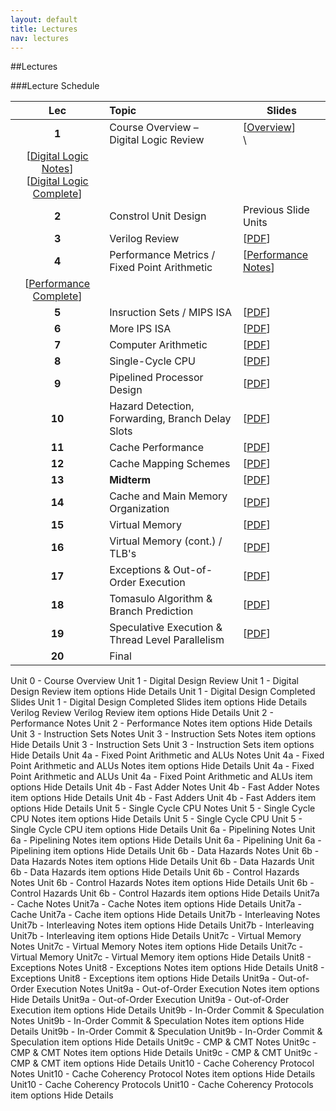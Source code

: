 ```yaml
---
layout: default
title: Lectures
nav: lectures
---
```


##Lectures 

###Lecture Schedule

|  Lec      |                                          Topic                                                             |    Slides   | 
| :-------: | :--------------------------------------------------------------------------------------------------------- | ----------- | 
| **1**     | Course Overview &ndash;<br>Digital Logic Review  | [[Overview](http://ee.usc.edu/~redekopp/ee457/slides/EE457Unit0_Intro.pdf)]<br>\
                                                                 [[Digital Logic Notes](http://ee.usc.edu/~redekopp/ee457/slides/EE457Unit1_LogicReview_Notes.pdf)]<br>[[Digital Logic Complete](http://ee.usc.edu/~redekopp/ee457/slides/EE457Unit1_LogicReview.pdf)] |
| **2**     | Constrol Unit Design                             | Previous Slide Units | 
| **3**     | Verilog Review                                   | [[PDF](http://ee.usc.edu/~redekopp/ee457/slides/VerilogDiscussion.pdf)] | 
| **4**     | Performance Metrics / Fixed Point Arithmetic     | [[Performance Notes](http://ee.usc.edu/~redekopp/ee457/slides/EE457Unit2_Performance_Notes.pdf)]<br>
                                                                 [[Performance Complete](http://ee.usc.edu/~redekopp/ee457/slides/EE457Unit2_Performance.pdf)]<br>  | 
| **5**     | Insruction Sets / MIPS ISA                       | [[PDF](http://ee.usc.edu/~redekopp/ee457/slides/EE457Unit0_CourseOverview.pdf)] | 
| **6**     | More IPS ISA                                     | [[PDF](http://ee.usc.edu/~redekopp/ee457/slides/EE457Unit0_CourseOverview.pdf)] | 
| **7**     | Computer Arithmetic                              | [[PDF](http://ee.usc.edu/~redekopp/ee457/slides/EE457Unit0_CourseOverview.pdf)] |  
| **8**     | Single-Cycle CPU                                 | [[PDF](http://ee.usc.edu/~redekopp/ee457/slides/EE457Unit0_CourseOverview.pdf)] | 
| **9**     | Pipelined Processor Design                       | [[PDF](http://ee.usc.edu/~redekopp/ee457/slides/EE457Unit0_CourseOverview.pdf)] | 
| **10**    | Hazard Detection, Forwarding, Branch Delay Slots | [[PDF](http://ee.usc.edu/~redekopp/ee457/slides/EE457Unit0_CourseOverview.pdf)] | 
| **11**    | Cache Performance                                | [[PDF](http://ee.usc.edu/~redekopp/ee457/slides/EE457Unit0_CourseOverview.pdf)] | 
| **12**    | Cache Mapping Schemes                            | [[PDF](http://ee.usc.edu/~redekopp/ee457/slides/EE457Unit0_CourseOverview.pdf)] | 
| **13**    | **Midterm**                                      | [[PDF](http://ee.usc.edu/~redekopp/ee457/slides/EE457Unit0_CourseOverview.pdf)] | 
| **14**    | Cache and Main Memory Organization               | [[PDF](http://ee.usc.edu/~redekopp/ee457/slides/EE457Unit0_CourseOverview.pdf)] | 
| **15**    | Virtual Memory                                   | [[PDF](http://ee.usc.edu/~redekopp/ee457/slides/EE457Unit0_CourseOverview.pdf)] | 
| **16**    | Virtual Memory (cont.) / TLB's                   | [[PDF](http://ee.usc.edu/~redekopp/ee457/slides/EE457Unit0_CourseOverview.pdf)] | 
| **17**    | Exceptions & Out-of-Order Execution              | [[PDF](http://ee.usc.edu/~redekopp/ee457/slides/EE457Unit0_CourseOverview.pdf)] | 
| **18**    | Tomasulo Algorithm & Branch Prediction           | [[PDF](http://ee.usc.edu/~redekopp/ee457/slides/EE457Unit0_CourseOverview.pdf)] | 
| **19**    | Speculative Execution & Thread Level Parallelism | [[PDF](http://ee.usc.edu/~redekopp/ee457/slides/EE457Unit0_CourseOverview.pdf)] | 
| **20**    | Final                                            |                                                                                 |


Unit 0 - Course Overview
Unit 1 - Digital Design Review Unit 1 - Digital Design Review item options
Hide Details
Unit 1 - Digital Design Completed Slides Unit 1 - Digital Design Completed Slides item options
Hide Details
Verilog Review Verilog Review item options
Hide Details
Unit 2 - Performance Notes Unit 2 - Performance Notes item options
Hide Details
Unit 3 - Instruction Sets Notes Unit 3 - Instruction Sets Notes item options
Hide Details
Unit 3 - Instruction Sets Unit 3 - Instruction Sets item options
Hide Details
Unit 4a - Fixed Point Arithmetic and ALUs Notes Unit 4a - Fixed Point Arithmetic and ALUs Notes item options
Hide Details
Unit 4a - Fixed Point Arithmetic and ALUs Unit 4a - Fixed Point Arithmetic and ALUs item options
Hide Details
Unit 4b - Fast Adder Notes Unit 4b - Fast Adder Notes item options
Hide Details
Unit 4b - Fast Adders Unit 4b - Fast Adders item options
Hide Details
Unit 5 - Single Cycle CPU Notes Unit 5 - Single Cycle CPU Notes item options
Hide Details
Unit 5 - Single Cycle CPU Unit 5 - Single Cycle CPU item options
Hide Details
Unit 6a - Pipelining Notes Unit 6a - Pipelining Notes item options
Hide Details
Unit 6a - Pipelining Unit 6a - Pipelining item options
Hide Details
Unit 6b - Data Hazards Notes Unit 6b - Data Hazards Notes item options
Hide Details
Unit 6b - Data Hazards Unit 6b - Data Hazards item options
Hide Details
Unit 6b - Control Hazards Notes Unit 6b - Control Hazards Notes item options
Hide Details
Unit 6b - Control Hazards Unit 6b - Control Hazards item options
Hide Details
Unit7a - Cache Notes Unit7a - Cache Notes item options
Hide Details
Unit7a - Cache Unit7a - Cache item options
Hide Details
Unit7b - Interleaving Notes Unit7b - Interleaving Notes item options
Hide Details
Unit7b - Interleaving Unit7b - Interleaving item options
Hide Details
Unit7c - Virtual Memory Notes Unit7c - Virtual Memory Notes item options
Hide Details
Unit7c - Virtual Memory Unit7c - Virtual Memory item options
Hide Details
Unit8 - Exceptions Notes Unit8 - Exceptions Notes item options
Hide Details
Unit8 - Exceptions Unit8 - Exceptions item options
Hide Details
Unit9a - Out-of-Order Execution Notes Unit9a - Out-of-Order Execution Notes item options
Hide Details
Unit9a - Out-of-Order Execution Unit9a - Out-of-Order Execution item options
Hide Details
Unit9b - In-Order Commit & Speculation Notes Unit9b - In-Order Commit & Speculation Notes item options
Hide Details
Unit9b - In-Order Commit & Speculation Unit9b - In-Order Commit & Speculation item options
Hide Details
Unit9c - CMP & CMT Notes Unit9c - CMP & CMT Notes item options
Hide Details
Unit9c - CMP & CMT Unit9c - CMP & CMT item options
Hide Details
Unit10 - Cache Coherency Protocol Notes Unit10 - Cache Coherency Protocol Notes item options
Hide Details
Unit10 - Cache Coherency Protocols Unit10 - Cache Coherency Protocols item options
Hide Details